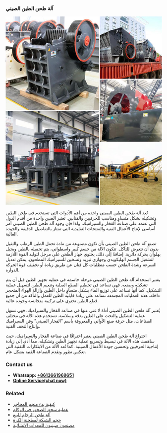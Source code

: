 <h3>آلة طحن الطين الصيني</h3><img src='1701746326.jpg' alt=''><p>تُعد آلة طحن الطين الصيني واحدة من أهم الأدوات التي تستخدم في طحن الطين وتشكيله بشكل متساوٍ ومناسب للحرفيين والفنانين. تعتبر الصين واحدة من أقدم الدول التي تعتمد على صناعة الفخار والسيراميك، ولذا فإن وجود آلة طحن الطين الصيني أمر أساسي لإنتاج الأعمال الفنية والمنتجات التقليدية التي تمتاز بالتفاصيل الدقيقة والجودة العالية.</p><p>تصنع آلة طحن الطين الصيني بأن تكون مصنوعة من مادة تحمل الطين الرطب والثقيل بدون أن تتعرض للتآكل. تتكون الآلة من جسم كبير واسطواني، يتم تحميله بالطين ويجبل بهلوان بحركة دائرية. إضافةً إلى ذلك، يحتوي جهاز الطحن على مرجل لتوليد القوة اللازمة لتشغيل الجسم الهليكويدي وجهازي تبريد وتسخين للسيراميك المطحون. يمكن تعديل السرعة وشدة الطحن حسب متطلبات كل فنان عن طريق زيادة أو تخفيف قوة الحركة الدوارة.</p><p>يعتبر استخدام آلة طحن الطين الصيني مرحلة حاسمة في عملية تجهيز الطين قبل أن يتم تشكيله وصنعه. فهي تساعد في تحطيم القطع الصلبة وتنعيم الطين لتسهيل عملية التشكيل. كما أنها تساعد على توزيع الماء بشكل متساوٍ داخل الطين وإزالة الهواء المتحجر داخله. هذه العمليات المجتمعة تساعد على زيادة قابلية الطين للعمل والتأكد من أن جميع قطع الطين تحتوي على تركيبة متجانسة وجودة عالية.</p><p>يُعتبر آلة طحن الطين الصيني أداة لا غنى عنها في صناعة الفخار والسيراميك. فهي تسهل عملية التشكيل والنحت على الطين بدقة وسلاسة. تستخدم هذه الآلة في مختلف الصناعات، مثل حرفة صنع الأواني والمعروفة باسم "الفخار الصيني" وفن السيراميك وإنتاج التحف الفنية.</p><p>اختراع آلة طحن الطين الصيني يعتبر اختراقًا في صناعة الفخار والسيراميك. حيث ساهمت هذه الآلة في تبسيط وتسريع عملية تجهيز الطين وتشكيله، مما أدى إلى زيادة إنتاجية الحرفيين وتحسين جودة الأعمال الصينية. كما تُعد الآلة من الابتكارات التقنية التي تعكس تطور وتقدم الصناعة الفنية بشكل عام.</p><h3>Contact us</h3><ul><li><strong>Whatsapp:&nbsp;<a href="https://wa.me/8613661969651">+8613661969651</a></strong></li><li><a href="https://swt.shibang-china.com/?git&amp;zhl&amp;آلة طحن الطين الصيني"><strong>Online Service(chat now)</strong></a></li></ul><h3>Related</h3><ul><li><a href='كيفية بدء منجم المحاجر.md'>كيفية بدء منجم المحاجر</a></li><li><a href='عملية سحق الصخور في الركام.md'>عملية سحق الصخور في الركام</a></li><li><a href='آلة طحن الرخام للبيع.md'>آلة طحن الرخام للبيع</a></li><li><a href='حجم الشبكة لمطحنة الكرة.md'>حجم الشبكة لمطحنة الكرة</a></li><li><a href='مصنعون صينيون للمعدات الإنشائية.md'>مصنعون صينيون للمعدات الإنشائية</a></li></ul>